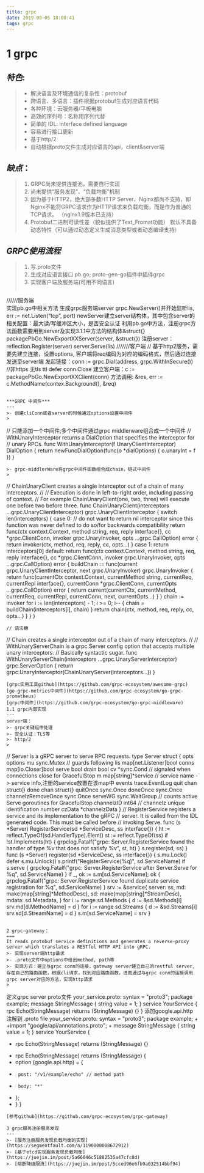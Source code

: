 ```yaml
---
title: grpc
date: 2019-08-05 18:08:41
tags: grpc
---
```


1 grpc
===
***特色***:
---
>- 解决语言及环境通信的复杂性：protobuf
>- 跨语言、多语言：插件根据protobuf生成对应语言代码
>- 各种环境：云服务器/平板电脑
>- 高效的序列号：名称用序列代替
>- 简单的 IDL: interface defined language
>- 容易进行接口更新
>- 基于http/2
>- 自动根据proto文件生成对应语言的api，client&server端

***缺点***：
---
> 1. GRPC尚未提供连接池，需要自行实现 
> 2. 尚未提供“服务发现”、“负载均衡”机制 
> 3. 因为基于HTTP2，绝大部多数HTTP Server、Nginx都尚不支持，即Nginx不能将GRPC请求作为HTTP请求来负载均衡，而是作为普通的TCP请求。 （nginx1.9版本已支持） 
> 4. Protobuf二进制可读性差（貌似提供了Text_Fromat功能） 
默认不具备动态特性（可以通过动态定义生成消息类型或者动态编译支持）

***GRPC使用流程***
---
> 1. 写.proto文件
> 2. 生成对应语言接口 pb.go; proto-gen-go插件中插件grpc
> 3. 实现客户端及服务端(可用不同语言)
>
>```
//////服务端  
实现pb.go中相关方法
生成grpc服务端server grpc.NewServer()并开始监听lis, err := net.Listen(“tcp”, port)
newServer建立server结构体，其中包含server的相关配置：最大读/写缓冲区大小，是否安全认证
利用pb.go中方法，注册grpc方法函数需要用到server及实现3.1.1中方法的结构体&struct{}
packagePbGo.NewExportXXServer(server, &struct{})
注册server：reflection.Register(server)
server.Serve(lis)
///////客户端
// 基于http2服务，需要先建立连接，设置options, 客户端将req编码为对应的编码格式，然后通过连接发送至server端
发起链接：conn := grpc.Dial(address, grpc.WithInSecure()) //非https 无tls ttl
defer conn.Close
建立客户端：c := packagePbGo.NewExportXXClient(conn)
方法调用: &res, err := c.MethodName(contex.Background(), &req)
``` 

***GRPC 中间件***
---
>- 创建cliConn或者server的时候通过options设置中间件
>
```
// 只能添加一个中间件;多个中间件通过grpc middlerware组合成一个中间件
// WithUnaryInterceptor returns a DialOption that specifies the interceptor for
// unary RPCs.
func WithUnaryInterceptor(f UnaryClientInterceptor) DialOption {
	return newFuncDialOption(func(o *dialOptions) {
		o.unaryInt = f
	})
}
```
>- grpc-middlerWare将grpc中间件函数组合成chain，链式中间件
>
```
// ChainUnaryClient creates a single interceptor out of a chain of many interceptors.
//
// Execution is done in left-to-right order, including passing of context.
// For example ChainUnaryClient(one, two, three) will execute one before two before three.
func ChainUnaryClient(interceptors ...grpc.UnaryClientInterceptor) grpc.UnaryClientInterceptor {
	switch len(interceptors) {
	case 0:
		// do not want to return nil interceptor since this function was never defined to do so/for backwards compatibility
		return func(ctx context.Context, method string, req, reply interface{}, cc *grpc.ClientConn, invoker grpc.UnaryInvoker, opts ...grpc.CallOption) error {
			return invoker(ctx, method, req, reply, cc, opts...)
		}
	case 1:
		return interceptors[0]
	default:
		return func(ctx context.Context, method string, req, reply interface{}, cc *grpc.ClientConn, invoker grpc.UnaryInvoker, opts ...grpc.CallOption) error {
			buildChain := func(current grpc.UnaryClientInterceptor, next grpc.UnaryInvoker) grpc.UnaryInvoker {
				return func(currentCtx context.Context, currentMethod string, currentReq, currentRepl interface{}, currentConn *grpc.ClientConn, currentOpts ...grpc.CallOption) error {
					return current(currentCtx, currentMethod, currentReq, currentRepl, currentConn, next, currentOpts...)
				}
			}
			chain := invoker
			for i := len(interceptors) - 1; i >= 0; i-- {
				chain = buildChain(interceptors[i], chain)
			}
			return chain(ctx, method, req, reply, cc, opts...)
		}
	}
}
```
// 语法糖

```
// Chain creates a single interceptor out of a chain of many interceptors.
//
// WithUnaryServerChain is a grpc.Server config option that accepts multiple unary interceptors.
// Basically syntactic sugar.
func WithUnaryServerChain(interceptors ...grpc.UnaryServerInterceptor) grpc.ServerOption {
	return grpc.UnaryInterceptor(ChainUnaryServer(interceptors...))
}
```
[grpc实用工具github](https://github.com/grpc-ecosystem/awesome-grpc)
[go-grpc-metrics中间件](https://github.com/grpc-ecosystem/go-grpc-prometheus)
[grpc中间件](https://github.com/grpc-ecosystem/go-grpc-middleware)
1.1 grpc内部实现
---
server端：
>- grpc关键组件处理
>- 安全认证：TLS等
>- http/2
>
```
// Server is a gRPC server to serve RPC requests.
type Server struct {
	opts options
	mu     sync.Mutex // guards following
	lis    map[net.Listener]bool
	conns  map[io.Closer]bool
	serve  bool
	drain  bool
	cv     *sync.Cond          // signaled when connections close for GracefulStop
	m      map[string]*service // service name -> service info,注册的service放置在该map中
	events trace.EventLog
	quit               chan struct{}
	done               chan struct{}
	quitOnce           sync.Once
	doneOnce           sync.Once
	channelzRemoveOnce sync.Once
	serveWG            sync.WaitGroup // counts active Serve goroutines for GracefulStop
	channelzID int64 // channelz unique identification number
	czData     *channelzData
}
// RegisterService registers a service and its implementation to the gRPC
// server. It is called from the IDL generated code. This must be called before
// invoking Serve.
func (s *Server) RegisterService(sd *ServiceDesc, ss interface{}) {
	ht := reflect.TypeOf(sd.HandlerType).Elem()
	st := reflect.TypeOf(ss)
	if !st.Implements(ht) {
		grpclog.Fatalf("grpc: Server.RegisterService found the handler of type %v that does not satisfy %v", st, ht)
	}
	s.register(sd, ss)
}
func (s *Server) register(sd *ServiceDesc, ss interface{}) {
	s.mu.Lock()
	defer s.mu.Unlock()
	s.printf("RegisterService(%q)", sd.ServiceName)
	if s.serve {
		grpclog.Fatalf("grpc: Server.RegisterService after Server.Serve for %q", sd.ServiceName)
	}
	if _, ok := s.m[sd.ServiceName]; ok {
		grpclog.Fatalf("grpc: Server.RegisterService found duplicate service registration for %q", sd.ServiceName)
	}
	srv := &service{
		server: ss,
		md:     make(map[string]*MethodDesc),
		sd:     make(map[string]*StreamDesc),
		mdata:  sd.Metadata,
	}
	for i := range sd.Methods {
		d := &sd.Methods[i]
		srv.md[d.MethodName] = d
	}
	for i := range sd.Streams {
		d := &sd.Streams[i]
		srv.sd[d.StreamName] = d
	}
	s.m[sd.ServiceName] = srv
}
```

2 grpc-gateway： 
===
It reads protobuf service definitions and generates a reverse-proxy server which translates a RESTful HTTP API into gRPC. 
>- 实现server端http请求
>- .proto文件中options中给出method, path等
>- 实现方式：建立与grpc conn的连接，gateway server建立自己的restful server,存在自己的路由函数，根据cli请求，找到对应路由函数，进而通过与grpc conn的连接调用grpc server对应的方法，实现http请求
>
```
定义grpc server proto文件
your_service.proto:
syntax = "proto3";
package example;
message StringMessage {
  string value = 1;
}
service YourService {
  rpc Echo(StringMessage) returns (StringMessage) {}
}
添加google.api.http 注解到 .proto file
your_service.proto:
 syntax = "proto3";
 package example;
+
+import "google/api/annotations.proto";
+
 message StringMessage {
   string value = 1;
 }
 service YourService {
-  rpc Echo(StringMessage) returns (StringMessage) {}
+  rpc Echo(StringMessage) returns (StringMessage) {
+    option (google.api.http) = {
+      post: "/v1/example/echo" // method path
+      body: "*"
+    };
+  }
 }
```
[参考github](https://github.com/grpc-ecosystem/grpc-gateway)

3 grpc服务注册服务发现
---
>- [服务注册服务发现负载均衡的实现](https://segmentfault.com/a/1190000008672912)
>- [基于etcd实现服务发现负载均衡](https://juejin.im/post/5a66046c51882535a47cfc8d)
>- [熔断降级限流](https://juejin.im/post/5cced96e6fb9a032514bbf94)